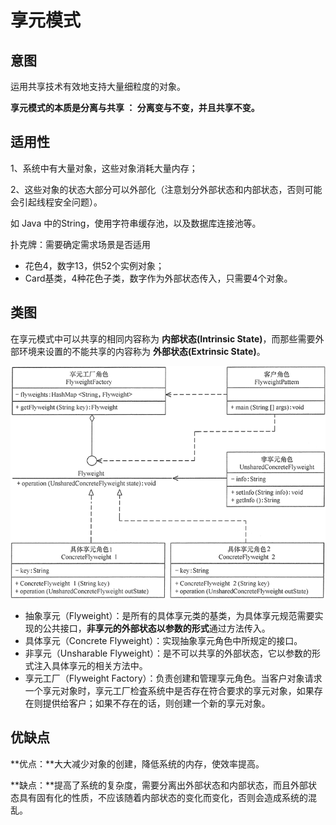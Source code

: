 # 享元模式

## 意图

运用共享技术有效地支持大量细粒度的对象。

**享元模式的本质是分离与共享 ： 分离变与不变，并且共享不变。**

## 适用性

1、系统中有大量对象，这些对象消耗大量内存；

2、这些对象的状态大部分可以外部化（注意划分外部状态和内部状态，否则可能会引起线程安全问题）。

如 Java 中的String，使用字符串缓存池，以及数据库连接池等。

扑克牌：需要确定需求场景是否适用

- 花色4，数字13，供52个实例对象；
- Card基类，4种花色子类，数字作为外部状态传入，只需要4个对象。

## 类图

在享元模式中可以共享的相同内容称为 **内部状态(Intrinsic State)**，而那些需要外部环境来设置的不能共享的内容称为 **外部状态(Extrinsic State)**。

![享元模式的结构图](.pics/flyweight/flyweight.png)

- 抽象享元（Flyweight）：是所有的具体享元类的基类，为具体享元规范需要实现的公共接口，**非享元的外部状态以参数的形式**通过方法传入。
- 具体享元（Concrete Flyweight）：实现抽象享元角色中所规定的接口。
- 非享元（Unsharable Flyweight）：是不可以共享的外部状态，它以参数的形式注入具体享元的相关方法中。
- 享元工厂（Flyweight Factory）：负责创建和管理享元角色。当客户对象请求一个享元对象时，享元工厂检査系统中是否存在符合要求的享元对象，如果存在则提供给客户；如果不存在的话，则创建一个新的享元对象。



## 优缺点

**优点：**大大减少对象的创建，降低系统的内存，使效率提高。

**缺点：**提高了系统的复杂度，需要分离出外部状态和内部状态，而且外部状态具有固有化的性质，不应该随着内部状态的变化而变化，否则会造成系统的混乱。
